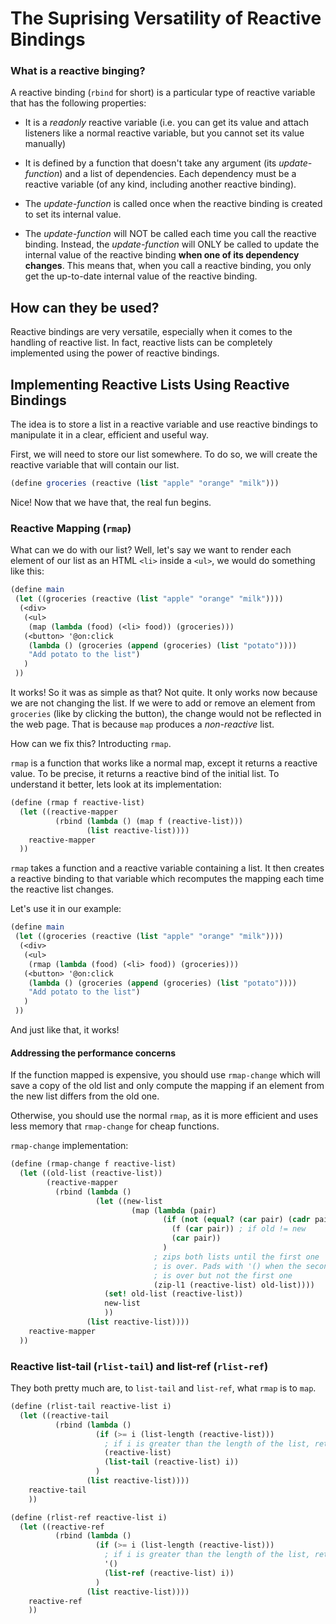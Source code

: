 # The Suprising Versatility of Reactive Bindings

### What is a reactive binging?

A reactive binding (`rbind` for short) is a particular type of reactive variable 
that has the following properties:
- It is a _readonly_ reactive variable (i.e. you can get its value and attach 
listeners like a normal reactive variable, but you cannot set its value manually)

- It is defined by a function that doesn't take any argument (its _update-function_)
and a list of dependencies. Each dependency must be a reactive variable (of 
any kind, including another reactive binding). 

- The _update-function_ is called once when the reactive binding is created to set 
its internal value.

- The _update-function_ will NOT be called each time you call the reactive 
binding. Instead, the _update-function_ will ONLY be called to update the 
internal value of the reactive binding **when one of its dependency changes**. 
This means that, when you call a reactive binding, you only get the up-to-date 
internal value of the reactive binding.


## How can they be used?

Reactive bindings are very versatile, especially when it comes to the handling 
of reactive list. In fact, reactive lists can be completely implemented using the
power of reactive bindings.


## Implementing Reactive Lists Using Reactive Bindings

The idea is to store a list in a reactive variable and use reactive bindings to
manipulate it in a clear, efficient and useful way.

First, we will need to store our list somewhere. To do so, we will create the 
reactive variable that will contain our list.

```scheme
(define groceries (reactive (list "apple" "orange" "milk")))
```

Nice! Now that we have that, the real fun begins.

### Reactive Mapping (`rmap`)

What can we do with our list? Well, let's say we want to render each element of
our list as an HTML `<li>` inside a `<ul>`, we would do something like this:

```scheme
(define main
 (let ((groceries (reactive (list "apple" "orange" "milk"))))
  (<div>
   (<ul>
    (map (lambda (food) (<li> food)) (groceries)))
   (<button> '@on:click 
    (lambda () (groceries (append (groceries) (list "potato"))))
    "Add potato to the list")
   )
 ))
```

It works! So it was as simple as that? Not quite. It only works now because we 
are not changing the list. If we were to add or remove an element from 
`groceries` (like by clicking the button), the change would not be reflected 
in the web page. That is because `map` produces a _non-reactive_ list.

How can we fix this? Introducting `rmap`.

`rmap` is a function that works like a normal map, except it returns a reactive
value. To be precise, it returns a reactive bind of the initial list. To 
understand it better, lets look at its implementation:

```scheme
(define (rmap f reactive-list)
  (let ((reactive-mapper
          (rbind (lambda () (map f (reactive-list)))
                 (list reactive-list))))
    reactive-mapper
  ))
```

`rmap` takes a function and a reactive variable containing a list. It then 
creates a reactive binding to that variable which recomputes the mapping each 
time the reactive list changes.

Let's use it in our example:
```scheme
(define main
 (let ((groceries (reactive (list "apple" "orange" "milk"))))
  (<div>
   (<ul>
    (rmap (lambda (food) (<li> food)) (groceries)))
   (<button> '@on:click 
    (lambda () (groceries (append (groceries) (list "potato"))))
    "Add potato to the list")
   )
 ))
```

And just like that, it works! 

#### Addressing the performance concerns
If the function mapped is expensive, you should use `rmap-change` which will save
a copy of the old list and only compute the mapping if an element from the new 
list differs from the old one.

Otherwise, you should use the normal `rmap`, as it is more efficient and uses
less memory that `rmap-change` for cheap functions.

`rmap-change` implementation:
```scheme
(define (rmap-change f reactive-list)
  (let ((old-list (reactive-list))
        (reactive-mapper
          (rbind (lambda ()
                   (let ((new-list
                           (map (lambda (pair)
                                  (if (not (equal? (car pair) (cadr pair)))
                                    (f (car pair)) ; if old != new
                                    (car pair))
                                  ) 
                                ; zips both lists until the first one 
                                ; is over. Pads with '() when the second list 
                                ; is over but not the first one
                                (zip-l1 (reactive-list) old-list))))
                     (set! old-list (reactive-list))
                     new-list
                     ))
                 (list reactive-list))))
    reactive-mapper
  ))
```

### Reactive list-tail (`rlist-tail`) and list-ref (`rlist-ref`)

They both pretty much are, to `list-tail` and `list-ref`, what `rmap` is to `map`.

```scheme
(define (rlist-tail reactive-list i)
  (let ((reactive-tail 
          (rbind (lambda ()
                   (if (>= i (list-length (reactive-list)))
                     ; if i is greater than the length of the list, return the whole list
                     (reactive-list)                    
                     (list-tail (reactive-list) i))
                   )
                 (list reactive-list))))
    reactive-tail
    ))

(define (rlist-ref reactive-list i)
  (let ((reactive-ref 
          (rbind (lambda ()
                   (if (>= i (list-length (reactive-list)))
                     ; if i is greater than the length of the list, return '()
                     '()
                     (list-ref (reactive-list) i))
                   )
                 (list reactive-list))))
    reactive-ref
    ))


```
